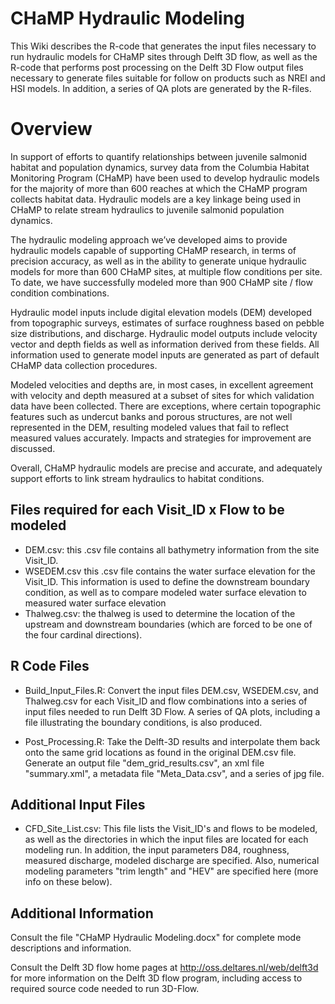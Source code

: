 # CHaMP Hydraulic Modeling
This Wiki describes the R-code that generates the input files necessary to run hydraulic models for CHaMP sites through Delft 3D flow, as well as the R-code that performs post processing on the Delft 3D Flow output files necessary to generate files suitable for follow on products such as NREI and HSI models.  In addition, a series of QA plots are generated by the R-files.


# Overview
In support of efforts to quantify relationships between juvenile salmonid habitat and population dynamics, survey data from the Columbia Habitat Monitoring Program (CHaMP) have been used to develop hydraulic models for the majority of more than 600 reaches at which the CHaMP program collects habitat data.   Hydraulic models are a key linkage being used in CHaMP to relate stream hydraulics to juvenile salmonid population dynamics.

The hydraulic modeling approach we’ve developed aims to provide hydraulic models capable of supporting CHaMP research, in terms of precision accuracy, as well as in the ability to generate unique hydraulic models for more than 600 CHaMP sites, at multiple flow conditions per site.  To date, we have successfully modeled more than 900 CHaMP site / flow condition combinations.

Hydraulic model inputs include digital elevation models (DEM) developed from topographic surveys, estimates of surface roughness based on pebble size distributions, and discharge.  Hydraulic model outputs include velocity vector and depth fields as well as information derived from these fields.  All information used to generate model inputs are generated as part of default CHaMP data collection procedures.

Modeled velocities and depths are, in most cases, in excellent agreement with velocity and depth measured at a subset of sites for which validation data have been collected.  There are exceptions, where certain topographic features such as undercut banks and porous structures, are not well represented in the DEM, resulting modeled values that fail to reflect measured values accurately.  Impacts and strategies for improvement are discussed.

Overall, CHaMP hydraulic models are precise and accurate, and adequately support efforts to link stream hydraulics to habitat conditions.


## Files required for each Visit_ID x Flow to be modeled ##
* DEM.csv: this .csv file contains all bathymetry information from the site Visit_ID.
* WSEDEM.csv this .csv file contains the water surface elevation for the Visit_ID.  This information is used to define the downstream boundary condition, as well as to compare modeled water surface elevation to measured water surface elevation
* Thalweg.csv: the thalweg is used to determine the location of the upstream and downstream boundaries (which are forced to be one of the four cardinal directions).

## R Code Files ##
* Build_Input_Files.R: Convert the input files DEM.csv, WSEDEM.csv, and Thalweg.csv for each Visit_ID and flow combinations into a series of input files needed to run Delft 3D Flow.  A series of QA plots, including a file illustrating the boundary conditions, is also produced.

* Post_Processing.R: Take the Delft-3D results and interpolate them back onto the same grid locations as found in the original DEM.csv file.  Generate an output file "dem_grid_results.csv", an xml file "summary.xml", a metadata file "Meta_Data.csv", and a series of jpg file.


## Additional Input Files ##
* CFD_Site_List.csv: This file lists the Visit_ID's and flows to be modeled, as well as the directories in which the input files are located for each modeling run.  In addition, the input parameters D84, roughness, measured discharge, modeled discharge are specified.  Also, numerical modeling parameters "trim length" and "HEV" are specified here (more info on these below).



## Additional Information ##
Consult the file "CHaMP Hydraulic Modeling.docx" for complete mode descriptions and information.

Consult the Delft 3D flow home pages at http://oss.deltares.nl/web/delft3d for more information on the Delft 3D flow program, including access to required source code needed to run 3D-Flow.
